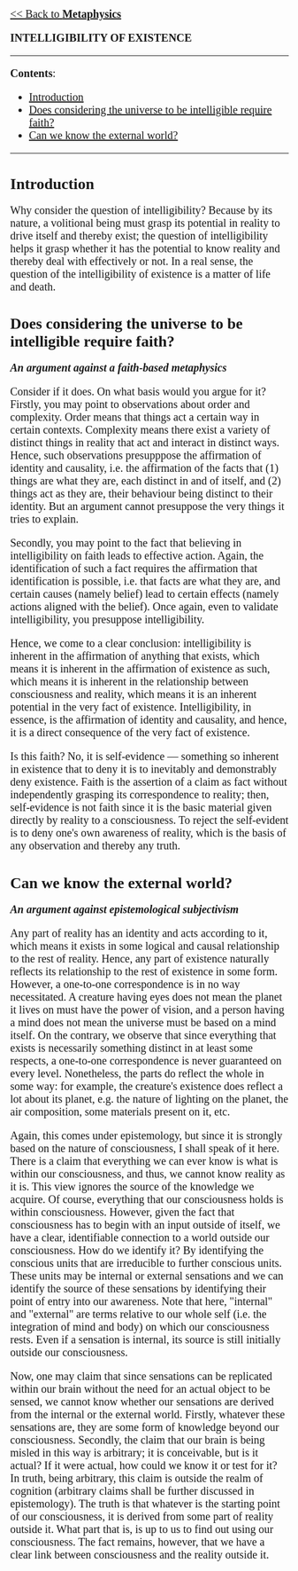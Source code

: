 <style>
    * {font-family: "Times New Roman"}
    p, ol, ul, td {font-size: 20px}
</style>

[<< Back to **Metaphysics**](https://pranigopu.github.io/philosophy/metaphysics)

**INTELLIGIBILITY OF EXISTENCE**

---

**Contents**:

- [Introduction](#introduction)
- [Does considering the universe to be intelligible require faith?](#does-considering-the-universe-to-be-intelligible-require-faith)
- [Can we know the external world?](#can-we-know-the-external-world)

---

# Introduction
Why consider the question of intelligibility? Because by its nature, a volitional being must grasp its potential in reality to drive itself and thereby exist; the question of intelligibility helps it grasp whether it has the potential to know reality and thereby deal with effectively or not. In a real sense, the question of the intelligibility of existence is a matter of life and death.

# Does considering the universe to be intelligible require faith?
**_An argument against a faith-based metaphysics_**

Consider if it does. On what basis would you argue for it? Firstly, you may point to observations about order and complexity. Order means that things act a certain way in certain contexts. Complexity means there exist a variety of distinct things in reality that act and interact in distinct ways. Hence, such observations presupppose the affirmation of identity and causality, i.e. the affirmation of the facts that (1) things are what they are, each distinct in and of itself, and (2) things act as they are, their behaviour being distinct to their identity. But an argument cannot presuppose the very things it tries to explain.

Secondly, you may point to the fact that believing in intelligibility on faith leads to effective action. Again, the identification of such a fact requires the affirmation that identification is possible, i.e. that facts are what they are, and certain causes (namely belief) lead to certain effects (namely actions aligned with the belief). Once again, even to validate intelligibility, you presuppose intelligibility.

Hence, we come to a clear conclusion: intelligibility is inherent in the affirmation of anything that exists, which means it is inherent in the affirmation of existence as such, which means it is inherent in the relationship between consciousness and reality, which means it is an inherent potential in the very fact of existence. Intelligibility, in essence, is the affirmation of identity and causality, and hence, it is a direct consequence of the very fact of existence.

Is this faith? No, it is self-evidence — something so inherent in existence that to deny it is to inevitably and demonstrably deny existence. Faith is the assertion of a claim as fact without independently grasping its correspondence to reality; then, self-evidence is not faith since it is the basic material given directly by reality to a consciousness. To reject the self-evident is to deny one's own awareness of reality, which is the basis of any observation and thereby any truth.

# Can we know the external world?
**_An argument against epistemological subjectivism_**

Any part of reality has an identity and acts according to it, which means it exists in some logical and causal relationship to the rest of reality. Hence, any part of existence naturally reflects its relationship to the rest of existence in some form. However, a one-to-one correspondence is in no way necessitated. A creature having eyes does not mean the planet it lives on must have the power of vision, and a person having a mind does not mean the universe must be based on a mind itself. On the contrary, we observe that since everything that exists is necessarily something distinct in at least some respects, a one-to-one correspondence is never guaranteed on every level. Nonetheless, the parts do reflect the whole in some way: for example, the creature's existence does reflect a lot about its planet, e.g. the nature of lighting on the planet, the air composition, some materials present on it, etc.

Again, this comes under epistemology, but since it is strongly based on the nature of consciousness, I shall speak of it here. There is a claim that everything we can ever know is what is within our consciousness, and thus, we cannot know reality as it is. This view ignores the source of the knowledge we acquire. Of course, everything that our consciousness holds is within consciousness. However, given the fact that consciousness has to begin with an input outside of itself, we have a clear, identifiable connection to a world outside our consciousness. How do we identify it? By identifying the conscious units that are irreducible to further conscious units. These units may be internal or external sensations and we can identify the source of these sensations by identifying their point of entry into our awareness. Note that here, "internal" and "external" are terms relative to our whole self (i.e. the integration of mind and body) on which our consciousness rests. Even if a sensation is internal, its source is still initially outside our consciousness.

Now, one may claim that since sensations can be replicated within our brain without the need for an actual object to be sensed, we cannot know whether our sensations are derived from the internal or the external world. Firstly, whatever these sensations are, they are some form of knowledge beyond our consciousness. Secondly, the claim that our brain is being misled in this way is arbitrary; it is conceivable, but is it actual? If it were actual, how could we know it or test for it? In truth, being arbitrary, this claim is outside the realm of cognition (arbitrary claims shall be further discussed in epistemology). The truth is that whatever is the starting point of our consciousness, it is derived from some part of reality outside it. What part that is, is up to us to find out using our consciousness. The fact remains, however, that we have a clear link between consciousness and the reality outside it.
